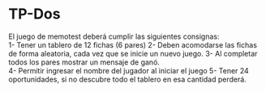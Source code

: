 # TP-Dos
El juego de memotest deberá cumplir las siguientes consignas:  
1- Tener un tablero de 12 fichas (6 pares) 
2- Deben acomodarse las fichas de forma aleatoria, cada vez que se inicie un nuevo juego. 
3- Al completar todos los pares mostrar un mensaje de ganó.  
4- Permitir ingresar el nombre del jugador al iniciar el juego 
5- Tener 24 oportunidades, si no descubre todo el tablero en esa cantidad perderá.
